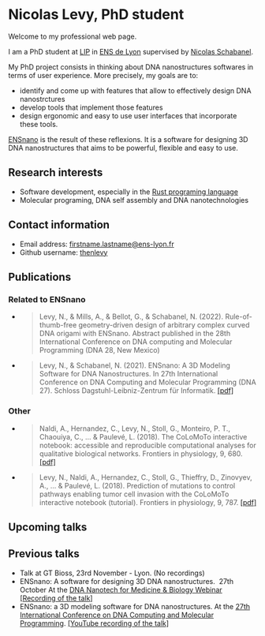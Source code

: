 # Nicolas Levy, PhD student
Welcome to my professional web page.

I am a PhD student at [LIP](http://www.ens-lyon.fr/LIP/) in [ENS de Lyon](http://www.ens-lyon.fr/)
supervised by [Nicolas Schabanel](http://perso.ens-lyon.fr/nicolas.schabanel).

My PhD project consists in thinking about DNA nanostructures softwares in terms of user experience. More precisely,
my goals are to:
 * identify and come up with features that allow to effectively design DNA nanostrctures
 * develop tools that implement those features
 * design ergonomic and easy to use user interfaces that incorporate these tools.
 
[ENSnano](http://www.ens-lyon.fr/ensnano/) is the result of these reflexions. It is a software for
designing 3D DNA nanostructures that aims to be powerful, flexible and easy to use. 

## Research interests

* Software development, especially in the [Rust programing language](https://www.rust-lang.org/)
* Molecular programing, DNA self assembly and DNA nanotechnologies

## Contact information

* Email address: firstname.lastname@ens-lyon.fr 
* Github username: [thenlevy](https://github.com/thenlevy)

## Publications

### Related to ENSnano

* > Levy, N., & Mills, A., & Bellot, G., & Schabanel, N. (2022). Rule-of-thumb-free geometry-driven design of 
  > arbitrary complex curved DNA origami with ENSnano. Abstract published in the 28th International Conference on
  > DNA computing and Molecular Programming (DNA 28, New Mexico)

* > Levy, N., & Schabanel, N. (2021). ENSnano: A 3D Modeling Software for DNA Nanostructures.
  > In 27th International Conference on DNA Computing and Molecular Programming (DNA 27).
  > Schloss Dagstuhl-Leibniz-Zentrum für Informatik.
  > [[pdf]](https://drops.dagstuhl.de/opus/volltexte/2021/14672/pdf/LIPIcs-DNA-27-5.pdf)

### Other

* > Naldi, A., Hernandez, C., Levy, N., Stoll, G., Monteiro, P. T., Chaouiya, C., ... &
  > Paulevé, L. (2018). The CoLoMoTo interactive notebook: accessible and reproducible
  > computational analyses for qualitative biological networks. Frontiers in physiology, 9, 680.
  > [[pdf]](https://www.frontiersin.org/articles/10.3389/fphys.2018.00680/pdf)
* > Levy, N., Naldi, A., Hernandez, C., Stoll, G., Thieffry, D., Zinovyev, A., ... & Paulevé, L.
  > (2018). Prediction of mutations to control pathways enabling tumor cell invasion with the 
  > CoLoMoTo interactive notebook (tutorial). Frontiers in physiology, 9, 787.
  > [[pdf]](https://internal-journal.frontiersin.org/articles/10.3389/fphys.2018.00787/pdf)

## Upcoming talks


## Previous talks

* Talk at GT Bioss, 23rd November - Lyon. (No recordings)
* ENSnano: A software for designing 3D DNA nanostructures.  27th October At the [DNA Nanotech for Medicine & Biology Webinar](https://blogs.ed.ac.uk/dnananotechwebinars/) [[Recording of the talk]](https://media.ed.ac.uk/media/t/1_skx6a3tn)
* ENSnano: a 3D modeling software for DNA nanostructures. At the [27th International Conference on DNA Computing and Molecular Programming](http://dna27.iopconfs.org/home). [[YouTube recording of the talk]](https://www.youtube.com/watch?v=NPH-ukYMhdY)

